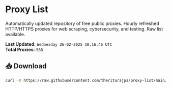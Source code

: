 # Proxy List

Automatically updated repository of free public proxies. Hourly refreshed HTTP/HTTPS proxies for web scraping, cybersecurity, and testing. Raw list available.

**Last Updated:** `Wednesday 26-02-2025 10:16:46 UTC`  
**Total Proxies:** `588`

## 📥 Download
```bash
curl -O https://raw.githubusercontent.com/theriturajps/proxy-list/main/proxies.txt
